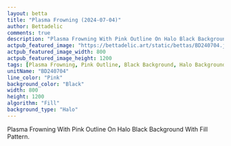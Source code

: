 ```yaml
---
layout: betta
title: "Plasma Frowning (2024-07-04)"
author: Bettadelic
comments: true
description: "Plasma Frowning With Pink Outline On Halo Black Background With Fill Pattern."
actpub_featured_image: "https://bettadelic.art/static/bettas/BD240704.jpg"
actpub_featured_image_width: 800
actpub_featured_image_height: 1200
tags: [Plasma Frowning, Pink Outline, Black Background, Halo Background Pattern, Fill Pattern, July 2024]
unitName: "BD240704"
line_color: "Pink"
background_color: "Black"
width: 800
height: 1200
algorithm: "Fill"
background_type: "Halo"
---
```


Plasma Frowning With Pink Outline On Halo Black Background With Fill Pattern.

